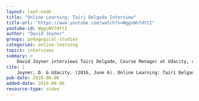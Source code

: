 ```yaml
---
layout: leaf-node
title: "Online Learning: Tairi Delgado Interview"
title-url: "https://www.youtube.com/watch?v=WggvWV7dttI"
youtube-id: WggvWV7dttI
author: "David Joyner"
groups: pedagogical-studies
categories: online-learning
topics: interviews
summary: >
    David Joyner interviews Tairi Delgado, Course Manager at Udacity, about Online Learning.
cite: |
    Joyner, D. & Udacity. (2016, June 6). Online Learning: Tairi Delgado Interview. Retrieved from https://www.youtube.com/watch?v=PLuWTvJxtDY
pub-date: 2016-06-06
added-date: 2016-06-06
resource-type: video
---
```

